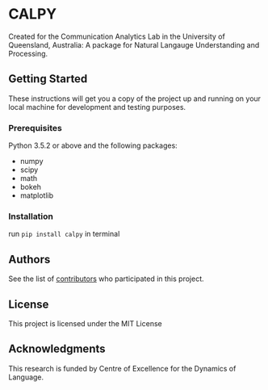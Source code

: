 # CALPY

Created for the Communication Analytics Lab in the University of Queensland, Australia: A package for Natural Langauge Understanding and Processing.


## Getting Started

These instructions will get you a copy of the project up and running on your local machine for development and testing purposes.


### Prerequisites
Python 3.5.2 or above and the following packages:
- numpy
- scipy
- math
- bokeh
- matplotlib

### Installation
run `pip install calpy` in terminal
## Authors

See the list of [contributors](https://github.com/YvonneYYu/calpy/graphs/contributors) who participated in this project.

## License


This project is licensed under the MIT License


## Acknowledgments

This research is funded by Centre of Excellence for the Dynamics of Language.
